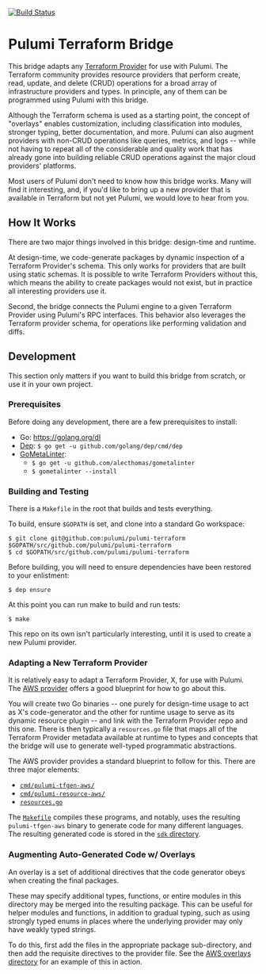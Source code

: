 [![Build Status](https://travis-ci.com/pulumi/pulumi-terraform.svg?token=cTUUEgrxaTEGyecqJpDn&branch=master)](https://travis-ci.com/pulumi/pulumi-terraform)

# Pulumi Terraform Bridge

This bridge adapts any [Terraform Provider](https://github.com/terraform-providers) for use with Pulumi.  The Terraform
community provides resource providers that perform create, read, update, and delete (CRUD) operations for a broad array
of infrastructure providers and types.  In principle, any of them can be programmed using Pulumi with this bridge.

Although the Terraform schema is used as a starting point, the concept of "overlays" enables customization, including
classification into modules, stronger typing, better documentation, and more.  Pulumi can also augment providers with
non-CRUD operations like queries, metrics, and logs -- while not having to repeat all of the considerable and quality
work that has already gone into building reliable CRUD operations against the major cloud providers' platforms.

Most users of Pulumi don't need to know how this bridge works.  Many will find it interesting, and, if you'd like to
bring up a new provider that is available in Terraform but not yet Pulumi, we would love to hear from you.

## How It Works

There are two major things involved in this bridge: design-time and runtime.

At design-time, we code-generate packages by dynamic inspection of a Terraform Provider's schema.  This only works for
providers that are built using static schemas.  It is possible to write Terraform Providers without this, which means
the ability to create packages would not exist, but in practice all interesting providers use it.

Second, the bridge connects the Pulumi engine to a given Terraform Provider using Pulumi's RPC interfaces.  This
behavior also leverages the Terraform provider schema, for operations like performing validation and diffs.

## Development

This section only matters if you want to build this bridge from scratch, or use it in your own project.

### Prerequisites

Before doing any development, there are a few prerequisites to install:

* Go: https://golang.org/dl
* [Dep](https://github.com/golang/dep): `$ go get -u github.com/golang/dep/cmd/dep`
* [GoMetaLinter](https://github.com/alecthomas/gometalinter):
    - `$ go get -u github.com/alecthomas/gometalinter`
    - `$ gometalinter --install`

### Building and Testing

There is a `Makefile` in the root that builds and tests everything.

To build, ensure `$GOPATH` is set, and clone into a standard Go workspace:

    $ git clone git@github.com:pulumi/pulumi-terraform $GOPATH/src/github.com/pulumi/pulumi-terraform
    $ cd $GOPATH/src/github.com/pulumi/pulumi-terraform

Before building, you will need to ensure dependencies have been restored to your enlistment:

    $ dep ensure

At this point you can run make to build and run tests:

    $ make

This repo on its own isn't particularly interesting, until it is used to create a new Pulumi provider.

### Adapting a New Terraform Provider

It is relatively easy to adapt a Terraform Provider, X, for use with Pulumi.  The
[AWS provider](https://github.com/pulumi/pulumi-aws) offers a good blueprint for how to go about this.

You will create two Go binaries -- one purely for design-time usage to act as X's code-generator and the other for
runtime usage to serve as its dynamic resource plugin -- and link with the Terraform Provider repo and this one.
There is then typically a `resources.go` file that maps all of the Terraform Provider metadata available at runtime
to types and concepts that the bridge will use to generate well-typed programmatic abstractions.

The AWS provider provides a standard blueprint to follow for this.  There are three major elements:

* [`cmd/pulumi-tfgen-aws/`](https://github.com/pulumi/pulumi-aws/tree/master/cmd/pulumi-tfgen-aws)
* [`cmd/pulumi-resource-aws/`](https://github.com/pulumi/pulumi-aws/tree/master/cmd/pulumi-resource-aws)
* [`resources.go`](https://github.com/pulumi/pulumi-aws/blob/master/resources.go)

The [`Makefile`](https://github.com/pulumi/pulumi-aws/blob/master/Makefile) compiles these programs, and notably, uses
the resulting `pulumi-tfgen-aws` binary to generate code for many different languages.  The resulting generated code is
stored in the [`sdk` directory](https://github.com/pulumi/pulumi-aws/tree/master/sdk).

### Augmenting Auto-Generated Code w/ Overlays

An overlay is a set of additional directives that the code generator obeys when creating the final packages.

These may specify additional types, functions, or entire modules in this directory may be merged into the resulting
package.  This can be useful for helper modules and functions, in addition to gradual typing, such as using strongly
typed enums in places where the underlying provider may only have weakly typed strings.

To do this, first add the files in the appropriate package sub-directory, and then add the requisite directives to the
provider file.  See the [AWS overlays directory](https://github.com/pulumi/pulumi-aws/tree/master/overlays/nodejs) for
an example of this in action.
